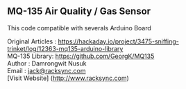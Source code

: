 ## MQ-135 Air Quality / Gas Sensor

This code compatible with severals Arduino Board

Original Articles : https://hackaday.io/project/3475-sniffing-trinket/log/12363-mq135-arduino-library<br/>
MQ-135 Library: https://github.com/GeorgK/MQ135<br/>
Author : Damrongwit Nusuk<br/>
Email : jack@racksync.com<br/>
[Visit Website] (http://www.racksync.com)<br/>

